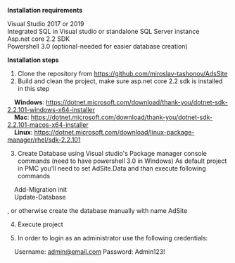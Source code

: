 <b>Installation requirements</b>

Visual Studio 2017 or 2019<br/>
Integrated SQL in Visual studio or standalone SQL Server instance<br/>
Asp.net core 2.2 SDK<br/>
Powershell 3.0 (optional-needed for easier database creation)<br/>


<b>Installation steps</b>

1. Clone the repository from https://github.com/miroslav-tashonov/AdsSite 
2. Build and clean the project, make sure asp.net core 2.2 sdk is installed in this step 

  &nbsp;&nbsp;&nbsp;&nbsp;<b>Windows</b>: https://dotnet.microsoft.com/download/thank-you/dotnet-sdk-2.2.101-windows-x64-installer </br>
  &nbsp;&nbsp;&nbsp;&nbsp;<b>Mac</b>: https://dotnet.microsoft.com/download/thank-you/dotnet-sdk-2.2.101-macos-x64-installer </br>
  &nbsp;&nbsp;&nbsp;&nbsp;<b>Linux</b>: https://dotnet.microsoft.com/download/linux-package-manager/rhel/sdk-2.2.101 </br>


3. Create Database using Visual studio's Package manager console commands (need to have powershell 3.0 in Windows)
As default project in PMC you'll need to set AdSite.Data and than execute following commands

&nbsp;&nbsp;&nbsp;&nbsp;Add-Migration init</br>
&nbsp;&nbsp;&nbsp;&nbsp;Update-Database

, or otherwise create the database manually with name AdSite

4. Execute project 

5. In order to login as an administrator use the following credentials:

&nbsp;&nbsp;&nbsp;&nbsp;Username: admin@email.com
Password: Admin123!
